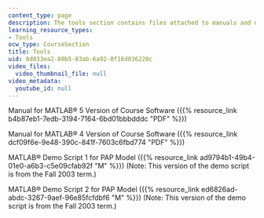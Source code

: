 ```yaml
---
content_type: page
description: The tools section contains files attached to manuals and demos.
learning_resource_types:
- Tools
ocw_type: CourseSection
title: Tools
uid: 8d033ea2-80b5-83ab-6a92-0f16d036220c
video_files:
  video_thumbnail_file: null
video_metadata:
  youtube_id: null
---
```


Manual for MATLAB® 5 Version of Course Software ({{% resource_link b4b87eb1-7edb-3194-7164-6bd01bbbdddc "PDF" %}})

Manual for MATLAB® 4 Version of Course Software ({{% resource_link dcf09f6e-9e48-390c-841f-7603c6fbd774 "PDF" %}})

MATLAB® Demo Script 1 for PAP Model ({{% resource_link ad9794b1-49b4-01e0-a6b3-c5e09cfab92f "M" %}}) (Note: This version of the demo script is from the Fall 2003 term.)

MATLAB® Demo Script 2 for PAP Model ({{% resource_link ed6826ad-abdc-3267-9aef-96e85fcfdbf6 "M" %}}) (Note: This version of the demo script is from the Fall 2003 term.)